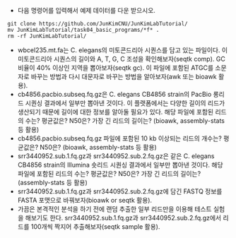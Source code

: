- 다음 명령어를 입력해서 예제 데이터를 다운 받으시오.
```
git clone https://github.com/JunKimCNU/JunKimLabTutorial/
mv JunKimLabTutorial/task04_basic_programs/*f* .
rm -rf JunKimLabTutorial/
```
- wbcel235.mt.fa는 C. elegans의 미토콘드리아 시퀀스를 담고 있는 파일이다. 이 미토콘드리아 시퀀스의 길이와 A, T, G, C 조성을 확인해보자(seqtk comp). GC 비율이 40% 이상인 지역을 뽑아보자(seqtk gc). 이 파일에 포함된 ATGC를 소문자로 바꾸는 방법과 다시 대문자로 바꾸는 방법을 알아보자(awk 또는 bioawk 활용).
- cb4856.pacbio.subseq.fq.gz은 C. elegans CB4856 strain의 PacBio 롱리드 시퀀싱 결과에서 일부만 뽑아낸 것이다. 이 플랫폼에서는 다양한 길이의 리드가 생산되기 때문에 길이에 대한 정보를 알아둘 필요가 있다. 해당 파일에 포함된 리드의 수는? 평균값은? N50은? 가장 긴 리드의 길이는? (bioawk, assembly-stats 등 활용)
- cb4856.pacbio.subseq.fq.gz 파일에 포함된 10 kb 이상되는 리드의 개수는? 평균값은? N50은? (bioawk, assembly-stats 등 활용)
- srr3440952.sub.1.fq.gz과 srr3440952.sub.2.fq.gz은 같은 C. elegans CB4856 strain의 Illumina 숏리드 시퀀싱 결과에서 일부만 뽑아낸 것이다. 해당 파일에 포함된 리드의 수는? 평균값은? N50은? 가장 긴 리드의 길이는? (assembly-stats 등 활용)
- srr3440952.sub.1.fq.gz과 srr3440952.sub.2.fq.gz에 담긴 FASTQ 정보를 FASTA 포맷으로 바꿔보자(bioawk or seqtk 활용).
- 가끔은 본격적인 분석을 하기 전에 랜덤 추출한 일부 리드만을 이용해 테스트 실험을 해보기도 한다. srr3440952.sub.1.fq.gz과 srr3440952.sub.2.fq.gz에서 리드를 100개씩 짝지어 추출해보자(seqtk sample 활용).
